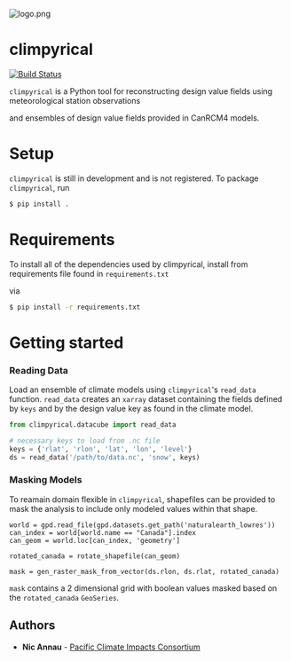 ![logo.png](https://images.zenhubusercontent.com/5bc02597fcc72f27390ed1f9/c2cf2ba4-edb1-4b47-856e-20338712d4a7)
# climpyrical
[![Build Status](https://travis-ci.org/pacificclimate/climpyrical.svg?branch=master)](https://travis-ci.org/pacificclimate/climpyrical)

`climpyrical` is a Python tool for reconstructing design value fields using meteorological station observations 

and ensembles of design value fields provided in CanRCM4 models.

# Setup

`climpyrical` is still in development and is not registered. To package `climpyrical`, run
```bash
$ pip install .
```

# Requirements
To install all of the dependencies used by climpyrical, install from requirements file found in `requirements.txt`

via 

```bash
$ pip install -r requirements.txt
```

# Getting started
### Reading Data
Load an ensemble of climate models using `climpyrical`'s `read_data` function. `read_data` creates an `xarray` dataset containing the fields defined by `keys` and by the design value key as found in the climate model.
```python
from climpyrical.datacube import read_data

# necessary keys to load from .nc file
keys = {'rlat', 'rlon', 'lat', 'lon', 'level'}
ds = read_data('/path/to/data.nc', 'snow', keys)
```

### Masking Models
To reamain domain flexible in `climpyrical`, shapefiles can be provided to mask the analysis to include only modeled values within that shape.

```python3
world = gpd.read_file(gpd.datasets.get_path('naturalearth_lowres'))
can_index = world[world.name == "Canada"].index
can_geom = world.loc[can_index, 'geometry']

rotated_canada = rotate_shapefile(can_geom)

mask = gen_raster_mask_from_vector(ds.rlon, ds.rlat, rotated_canada)
```

`mask` contains a 2 dimensional grid with boolean values masked based on the `rotated_canada` `GeoSeries`.

## Authors
* **Nic Annau** - [Pacific Climate Impacts Consortium](https://www.pacificclimate.org/)
